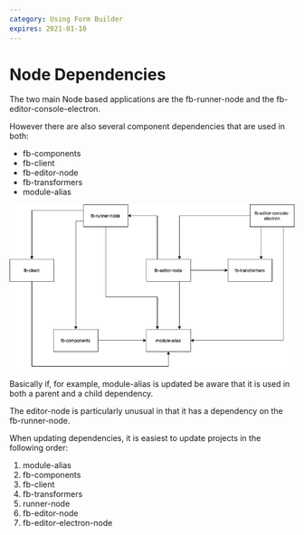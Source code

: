 ```yaml
---
category: Using Form Builder
expires: 2021-01-10
---
```


# Node Dependencies

The two main Node based applications are the fb-runner-node and the fb-editor-console-electron.

However there are also several component dependencies that are used in both:

- fb-components
- fb-client
- fb-editor-node
- fb-transformers
- module-alias

![circular dependencies](/images/circular_dependencies.png)

Basically if, for example, module-alias is updated be aware that it is used in both a parent and a child dependency.

The editor-node is particularly unusual in that it has a dependency on the fb-runner-node.

When updating dependencies, it is easiest to update projects in the following order:
1. module-alias
2. fb-components
3. fb-client
4. fb-transformers
5. runner-node
6. fb-editor-node
7. fb-editor-electron-node
